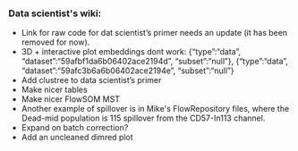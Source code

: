 ### Data scientist's wiki:
* Link for raw code for dat scientist’s primer needs an update (it has been removed for now).
* 3D + interactive plot embeddings dont work: {“type”:“data”, “dataset”:“59afbf1da6b06402ace2194d”, “subset”:“null”}, {“type”:“data”, “dataset”:“59afc3b6a6b06402ace2194e”, “subset”:“null”}
* Add clustree to data scientist’s primer
* Make nicer tables
* Make nicer FlowSOM MST
* Another example of spillover is in Mike's FlowRepository files, where the Dead-mid population is 115 spillover from the CD57-In113 channel.
* Expand on batch correction?
* Add an uncleaned dimred plot